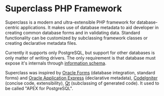 # Superclass PHP Framework #

Superclass is a modern and ultra-extensible PHP framework for database-centric applications. It makes use of database metadata to aid developer in creating common database forms and in validating data. Standard functionality can be customized by subclassing framework classes or creating declarative metadata files.

Currently it supports only PostgreSQL, but support for other databases is only matter of writing drivers. The only requirement is that database must expose it's internals through [information schema][].

Superclass was inspired by [Oracle Forms][Forms] (database integration, standard forms) and [Oracle Application Express][APEX] (declarative metadata), [CodeIgniter][CI] (concise code, extensibility), [Qt][] (subclassing of generated code). It used to be called "APEX for PostgreSQL".

[information schema]: http://en.wikipedia.org/wiki/Information_schema
[Forms]: http://www.oracle.com/technetwork/developer-tools/forms/index.html
[APEX]: http://www.oracle.com/technetwork/developer-tools/apex/index.html
[CI]: http://ellislab.com/codeigniter
[Qt]: http://qt-project.org/
